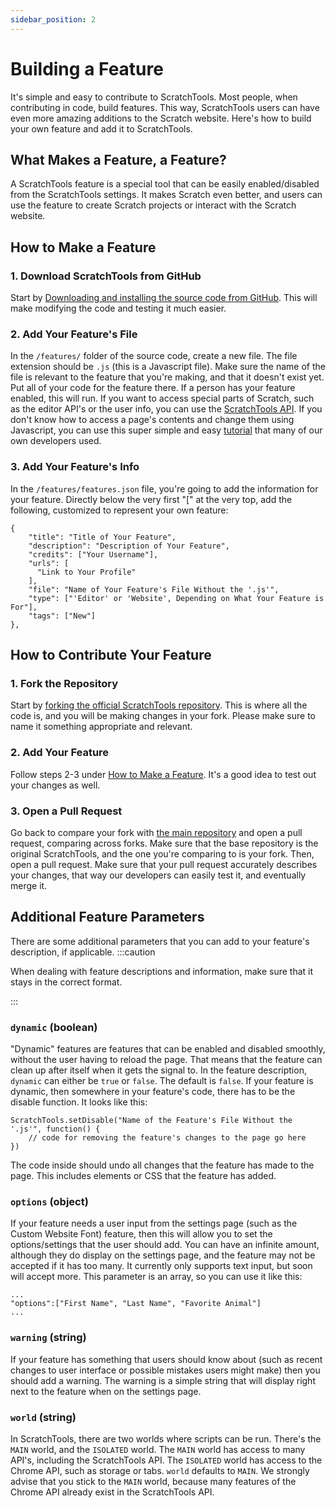 ```yaml
---
sidebar_position: 2
---
```


# Building a Feature
It's simple and easy to contribute to ScratchTools. Most people, when contributing in code, build features. This way, ScratchTools users can have even more amazing additions to the Scratch website. Here's how to build your own feature and add it to ScratchTools.
## What Makes a Feature, a Feature?
A ScratchTools feature is a special tool that can be easily enabled/disabled from the ScratchTools settings. It makes Scratch even better, and users can use the feature to create Scratch projects or interact with the Scratch website.
## How to Make a Feature
### 1. Download ScratchTools from GitHub
Start by [Downloading and installing the source code from GitHub](https://docs.scratchtools.app/docs/beta). This will make modifying the code and testing it much easier.
### 2. Add Your Feature's File
In the `/features/` folder of the source code, create a new file. The file extension should be `.js` (this is a Javascript file). Make sure the name of the file is relevant to the feature that you're making, and that it doesn't exist yet. Put all of your code for the feature there. If a person has your feature enabled, this will run. If you want to access special parts of Scratch, such as the editor API's or the user info, you can use the [ScratchTools API](https://docs.scratchtools.app/docs/category/api). If you don't know how to access a page's contents and change them using Javascript, you can use this super simple and easy [tutorial](https://www.javascripttutorial.net/javascript-dom/) that many of our own developers used.
### 3. Add Your Feature's Info
In the `/features/features.json` file, you're going to add the information for your feature. Directly below the very first "\[" at the very top, add the following, customized to represent your own feature:
```
{
    "title": "Title of Your Feature",
    "description": "Description of Your Feature",
    "credits": ["Your Username"],
    "urls": [
      "Link to Your Profile"
    ],
    "file": "Name of Your Feature's File Without the '.js'",
    "type": ["'Editor' or 'Website', Depending on What Your Feature is For"],
    "tags": ["New"]
},
 ```
## How to Contribute Your Feature
### 1. Fork the Repository
Start by [forking the official ScratchTools repository](https://github.com/STForScratch/ScratchTools/fork). This is where all the code is, and you will be making changes in your fork. Please make sure to name it something appropriate and relevant.
### 2. Add Your Feature
Follow steps 2-3 under [How to Make a Feature](https://docs.scratchtools.app/docs/contributing/building-a-feature#how-to-make-a-feature). It's a good idea to test out your changes as well.
### 3. Open a Pull Request
Go back to compare your fork with [the main repository](https://github.com/STForScratch/ScratchTools/compare) and open a pull request, comparing across forks. Make sure that the base repository is the original ScratchTools, and the one you're comparing to is your fork. Then, open a pull request. Make sure that your pull request accurately describes your changes, that way our developers can easily test it, and eventually merge it.
## Additional Feature Parameters
There are some additional parameters that you can add to your feature's description, if applicable.
:::caution

When dealing with feature descriptions and information, make sure that it stays in the correct format.

:::
### `dynamic` (boolean)
"Dynamic" features are features that can be enabled and disabled smoothly, without the user having to reload the page. That means that the feature can clean up after itself when it gets the signal to. In the feature description, `dynamic` can either be `true` or `false`. The default is `false`. If your feature is dynamic, then somewhere in your feature's code, there has to be the disable function. It looks like this:
```
ScratchTools.setDisable("Name of the Feature's File Without the '.js'", function() {
    // code for removing the feature's changes to the page go here
})
```
The code inside should undo all changes that the feature has made to the page. This includes elements or CSS that the feature has added.
### `options` (object)
If your feature needs a user input from the settings page (such as the Custom Website Font) feature, then this will allow you to set the options/settings that the user should add. You can have an infinite amount, although they do display on the settings page, and the feature may not be accepted if it has too many. It currently only supports text input, but soon will accept more. This parameter is an array, so you can use it like this:
```
...
"options":["First Name", "Last Name", "Favorite Animal"]
...
```
### `warning` (string)
If your feature has something that users should know about (such as recent changes to user interface or possible mistakes users might make) then you should add a warning. The warning is a simple string that will display right next to the feature when on the settings page.
### `world` (string)
In ScratchTools, there are two worlds where scripts can be run. There's the `MAIN` world, and the `ISOLATED` world. The `MAIN` world has access to many API's, including the ScratchTools API. The `ISOLATED` world has access to the Chrome API, such as storage or tabs. `world` defaults to `MAIN`. We strongly advise that you stick to the `MAIN` world, because many features of the Chrome API already exist in the ScratchTools API.
